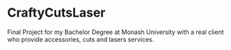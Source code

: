 # CraftyCutsLaser
Final Project for my Bachelor Degree at Monash University with a real client who provide accessories, cuts and lasers services.
